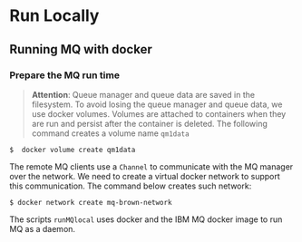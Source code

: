 # Run Locally

## Running MQ with docker

### Prepare the MQ run time

> __Attention__: Queue manager and queue data are saved in the filesystem. To avoid losing the queue manager and queue data, we use docker volumes. Volumes are attached to containers when they are run and persist after the container is deleted. The following command creates a volume name `qm1data`

```shell
$  docker volume create qm1data
```

The remote MQ clients use a `Channel` to communicate with the MQ manager over the network. We need to create a virtual docker network to support this communication. The command below creates such network:

```shell
$ docker network create mq-brown-network
``` 

The scripts `runMQlocal` uses docker and the IBM MQ docker image to run MQ as a daemon.